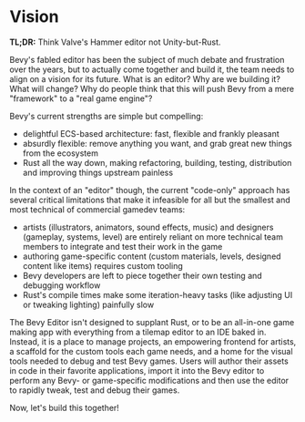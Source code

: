 # Vision

**TL;DR:** Think Valve's Hammer editor not Unity-but-Rust.

Bevy's fabled editor has been the subject of much debate and frustration over the years,
but to actually come together and build it, the team needs to align on a vision for its future.
What is an editor? Why are we building it? What will change? Why do people think that this will push Bevy from a mere "framework" to a "real game engine"?

Bevy's current strengths are simple but compelling:

- delightful ECS-based architecture: fast, flexible and frankly pleasant
- absurdly flexible: remove anything you want, and grab great new things from the ecosystem
- Rust all the way down, making refactoring, building, testing, distribution and improving things upstream painless

In the context of an "editor" though, the current "code-only" approach has several critical limitations that make it infeasible for all but the smallest and most technical of commercial gamedev teams:

- artists (illustrators, animators, sound effects, music) and designers (gameplay, systems, level) are entirely reliant on more technical team members to integrate and test their work in the game
- authoring game-specific content (custom materials, levels, designed content like items) requires custom tooling
- Bevy developers are left to piece together their own testing and debugging workflow
- Rust's compile times make some iteration-heavy tasks (like adjusting UI or tweaking lighting) painfully slow

The Bevy Editor isn't designed to supplant Rust, or to be an all-in-one game making app with everything from a tilemap editor to an IDE baked in.
Instead, it is a place to manage projects, an empowering frontend for artists, a scaffold for the custom tools each game needs, and a home for the visual tools needed to debug and test Bevy games.
Users will author their assets in code in their favorite applications, import it into the Bevy editor to perform any Bevy- or game-specific modifications and then use the editor to rapidly tweak, test and debug their games.

Now, let's build this together!
